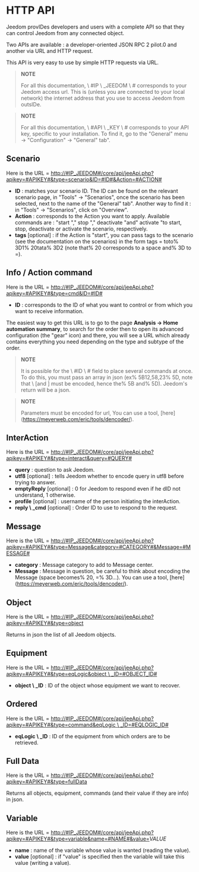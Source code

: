 # HTTP API

Jeedom provIDes developers and users with a complete API so that they can control Jeedom from any connected object.

Two APIs are available : a developer-oriented JSON RPC 2 pilot.0 and another via URL and HTTP request.

This API is very easy to use by simple HTTP requests via URL.

> **NOTE**
>
> For all this documentation, \ #IP \ _JEEDOM \ # corresponds to your Jeedom access url. This is (unless you are connected to your local network) the internet address that you use to access Jeedom from outsIDe.

> **NOTE**
>
> For all this documentation, \ #API \ _KEY \ # corresponds to your API key, specific to your installation. To find it, go to the "General" menu → "Configuration" → "General" tab".

## Scenario

Here is the URL = [http://\#IP\_JEEDOM\#/core/api/jeeApi.php?apikey=\#APIKEY\#&type=scenario&ID=\#ID\#&Action=\#ACTION\#](http://#IP_JEEDOM#/core/api/jeeApi.php?apikey=#APIKEY#&type=scenario&ID=#ID#&Action=#ACTION#)

- **ID** : matches your scenario ID. The ID can be found on the relevant scenario page, in "Tools" → "Scenarios", once the scenario has been selected, next to the name of the "General" tab". Another way to find it : in "Tools" → "Scenarios", click on "Overview".
- **Action** : corresponds to the Action you want to apply. Available commands are : "start "," stop "," deactivate "and" activate "to start, stop, deactivate or activate the scenario, respectively.
- **tags** \[optional\] : if the Action is &quot;start&quot;, you can pass tags to the scenario (see the documentation on the scenarios) in the form tags = toto% 3D1% 20tata% 3D2 (note that% 20 corresponds to a space and% 3D to =).

##  Info / Action command

Here is the URL = [http://\#IP\_JEEDOM\#/core/api/jeeApi.php?apikey=\#APIKEY\#&type=cmd&ID=\#ID\#](http://#IP_JEEDOM#/core/api/jeeApi.php?apikey=#APIKEY#&type=cmd&ID=#ID#)

- **ID** : corresponds to the ID of what you want to control or from which you want to receive information.

The easiest way to get this URL is to go to the page **Analysis → Home automation summary**, to search for the order then to open its advanced configuration (the "gear" icon) and there, you will see a URL which already contains everything you need depending on the type and subtype of the order.

> **NOTE**
>
> It is possible for the \ #ID \ # field to place several commands at once. To do this, you must pass an array in json (ex% 5B12,58,23% 5D, note that \ [and \] must be encoded, hence the% 5B and% 5D). Jeedom&#39;s return will be a json.

> **NOTE**
>
> Parameters must be encoded for url, You can use a tool, [here] (https://meyerweb.com/eric/tools/dencoder/).

## InterAction

Here is the URL = [http://\#IP\_JEEDOM\#/core/api/jeeApi.php?apikey=\#APIKEY\#&type=interact&query=\#QUERY\#](http://#IP_JEEDOM#/core/api/jeeApi.php?apikey=#APIKEY#&type=interact&query=#QUERY#)

- **query** : question to ask Jeedom.
- **utf8** \[optional\] : tells Jeedom whether to encode query in utf8 before trying to answer.
- **emptyReply** \[optional\] : 0 for Jeedom to respond even if he dID not understand, 1 otherwise.
- **profile** \[optional\] : username of the person initiating the interAction.
- **reply \ _cmd** \[optional\] : Order ID to use to respond to the request.

## Message

Here is the URL = [http://\#IP\_JEEDOM\#/core/api/jeeApi.php?apikey=\#APIKEY\#&type=Message&category=\#CATEGORY\#&Message=\#MESSAGE\#](http://#IP_JEEDOM#/core/api/jeeApi.php?apikey=#APIKEY#&type=Message&category=#CATEGORY#&Message=#MESSAGE#)

- **category** : Message category to add to Message center.
- **Message** : Message in question, be careful to think about encoding the Message (space becomes% 20, =% 3D…). You can use a tool, [here] (https://meyerweb.com/eric/tools/dencoder/).

## Object

Here is the URL = [http://\#IP\_JEEDOM\#/core/api/jeeApi.php?apikey=\#APIKEY\#&type=object](http://#IP_JEEDOM#/core/api/jeeApi.php?apikey=#APIKEY#&type=object)

Returns in json the list of all Jeedom objects.

## Equipment

Here is the URL = [http://\#IP\_JEEDOM\#/core/api/jeeApi.php?apikey=\#APIKEY\#&type=eqLogic&object \ _ID=\#OBJECT\_ID\#](http://#IP_JEEDOM#/core/api/jeeApi.php?apikey=#APIKEY#&type=eqLogic&object_ID=#OBJECT_ID#)

- **object \ _ID** : ID of the object whose equipment we want to recover.

## Ordered

Here is the URL = [http://\#IP\_JEEDOM\#/core/api/jeeApi.php?apikey=\#APIKEY\#&type=command&eqLogic \ _ID=\#EQLOGIC\_ID\#](http://#IP_JEEDOM#/core/api/jeeApi.php?apikey=#APIKEY#&type=command&eqLogic_ID=#EQLOGIC_ID#)

- **eqLogic \ _ID** : ID of the equipment from which orders are to be retrieved.

## Full Data

Here is the URL = [http://\#IP\_JEEDOM\#/core/api/jeeApi.php?apikey=\#APIKEY\#&type=fullData](http://#IP_JEEDOM#/core/api/jeeApi.php?apikey=#APIKEY#&type=fullData)

Returns all objects, equipment, commands (and their value if they are info) in json.

## Variable

Here is the URL = [http://\#IP\_JEEDOM\#/core/api/jeeApi.php?apikey=\#APIKEY\#&type=variable&name=\#NAME\#&value=](http://#IP_JEEDOM#/core/api/jeeApi.php?apikey=#APIKEY#&type=variable&name=#NAME#&value=)*VALUE*

- **name** : name of the variable whose value is wanted (reading the value).
- **value** \[optional\] : if &quot;value&quot; is specified then the variable will take this value (writing a value).
